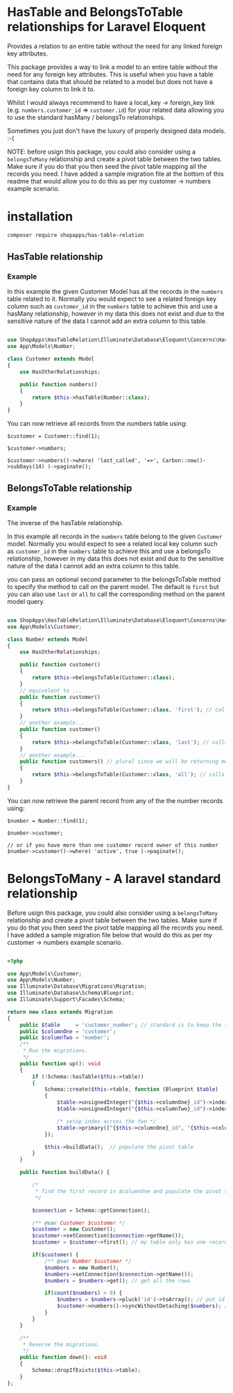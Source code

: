 # HasTable and BelongsToTable relationships for Laravel Eloquent 
Provides a relation to an entire table without the need for any linked foreign key attributes.

This package provides a way to link a model to an entire table without the need for any foreign key attributes.  This is useful when you have a table that contains data that should be related to a model but does not have a foreign key column to link it to.

Whilst I would always recommend to have a local_key -> foreign_key link (e.g. `numbers.customer_id` => `customer.id`) for your related data allowing you to use the standard  hasMany / belongsTo relationships. 

Sometimes you just don't have the luxury of properly designed data models. :-(

NOTE: before usign this package, you could also consider using a `belongsToMany` relationship and create a pivot table between the two tables.  Make sure if you do that you then seed the pivot table mapping all the records you need.  I have added a sample migration file at the bottom of this readme that would allow you to do this as per my customer -> numbers example scenario.

# installation

```bash
composer require shopapps/has-table-relation
```

## HasTable relationship 
### Example
In this example the given Customer Model has all the records in the `numbers` table related to it.  Normally you would expect to see a related foreign key column such as `customer_id` in the `numbers` table to achieve this and use a hasMany relationship, however in my data this does not exist and due to the sensitive nature of the data I cannot add an extra column to this table.

```php

use ShopApps\HasTableRelation\Illuminate\Database\Eloquent\Concerns\HasOtherRelationships;
use App\Models\Number;

class Customer extends Model
{
    use HasOtherRelationships;

    public function numbers()
    {
        return $this->hasTable(Number::class);
    }
}
```
You can now retrieve all records from the numbers table using:
```
$customer = Customer::find(1);

$customer->numbers;

$customer->numbers()->where( 'last_called', '=>', Carbon::now()->subDays(14) )->paginate();
```


## BelongsToTable relationship
### Example
The inverse of the hasTable relationship.  

In this example all records in the `numbers` table belong to the given `Customer` model.  Normally you would expect to see a related local key column such as `customer_id` in the `numbers` table to achieve this and use a belongsTo relationship, however in my data this does not exist and due to the sensitive nature of the data I cannot add an extra column to this table.

you can pass an optional second parameter to the belongsToTable method to specify the method to call on the parent model.  The default is `first` but you can also use `last` or `all` to call the corresponding method on the parent model query.

```php

use ShopApps\HasTableRelation\Illuminate\Database\Eloquent\Concerns\HasOtherRelationships;
use App\Models\Customer;

class Number extends Model
{
    use HasOtherRelationships;

    public function customer()
    {
        return $this->belongsToTable(Customer::class);
    }
    // equivelent to ...
    public function customer()
    {
        return $this->belongsToTable(Customer::class, 'first'); // calls $query->first() on the parent model
    }
    // another example...
    public function customer()
    {
        return $this->belongsToTable(Customer::class, 'last'); // calls $query->last() on the parent model
    }
    // another example...
    public function customers() // plural since we will be returning more than one ;-) 
    {
        return $this->belongsToTable(Customer::class, 'all'); // calls $query->get() on the parent model
    }
}
```
You can now retrieve the parent record from any of the the number records using:
```
$number = Number::find(1);

$number->customer;

// or if you have more than one customer record owner of this number
$number->customer()->where( 'active', true )->paginate();

```


# BelongsToMany - A laravel standard relationship
Before usign this package, you could also consider using a `belongsToMany` relationship and create a pivot table between the two tables.  Make sure if you do that you then seed the pivot table mapping all the records you need.  I have added a sample migration file below that would do this as per my customer -> numbers example scenario.

```php

<?php

use App\Models\Customer;
use App\Models\Number;
use Illuminate\Database\Migrations\Migration;
use Illuminate\Database\Schema\Blueprint;
use Illuminate\Support\Facades\Schema;

return new class extends Migration
{
    public $table     = 'customer_number'; // standard is to keep the table names in alphabetical order
    public $columnOne = 'customer';
    public $columnTwo = 'number';
    /**
     * Run the migrations.
     */
    public function up(): void
    {
        if (!Schema::hasTable($this->table))
        {
            Schema::create($this->table, function (Blueprint $table)
            {
                $table->unsignedInteger("{$this->columnOne}_id")->index();
                $table->unsignedInteger("{$this->columnTwo}_id")->index();

                /* setup index across the two */
                $table->primary(["{$this->columnOne}_id", "{$this->columnTwo}_id"]);
            });

            $this->buildData();  // populate the pivot table
        }
    }

    public function buildData() {

        /*
         * find the first record in $columnOne and populate the pivot table with all records from $columnTwo
         */

        $connection = Schema::getConnection();

        /** @var Customer $customer */
        $customer = new Customer();
        $customer->setConnection($connection->getName());
        $customer = $customer->first(); // my table only has one record, yours may be different, so collect and loop accordingly.

        if($customer) {
            /** @var Number $customer */
            $numbers = new Number();
            $numbers->setConnection($connection->getName());
            $numbers = $numbers->get(); // get all the rows

            if(count($numbers) > 0) {
                $numbers = $numbers->pluck('id')->toArray(); // put id's into an array
                $customer->numbers()->syncWithoutDetaching($numbers); // attach the id's to the pivot table
            }
        }
    }

    /**
     * Reverse the migrations.
     */
    public function down(): void
    {
        Schema::dropIfExists($this->table);
    }
};

```

